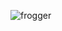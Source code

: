 ![frogger](https://user-images.githubusercontent.com/72157067/119255206-b8eb8800-bbcf-11eb-8682-04ba4581c188.png)
